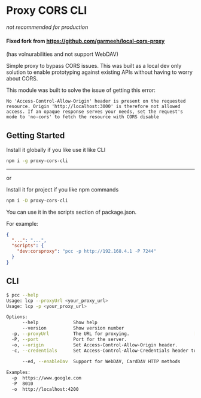 # Proxy CORS CLI

_not recommended for production_

#### Fixed fork from https://github.com/garmeeh/local-cors-proxy

(has volnurabilities and not support WebDAV)

Simple proxy to bypass CORS issues. This was built as a local dev only solution
to enable prototyping against existing APIs without having to worry about CORS.

This module was built to solve the issue of getting this error:

```
No 'Access-Control-Allow-Origin' header is present on the requested resource. Origin 'http://localhost:3000' is therefore not allowed access. If an opaque response serves your needs, set the request's mode to 'no-cors' to fetch the resource with CORS disable
```

## Getting Started

Install it globally if you like use it like CLI

```bash
npm i -g proxy-cors-cli
```

---

or

Install it for project if you like npm commands

```bash
npm i -D proxy-cors-cli
```

You can use it in the scripts section of package.json.

For example:

```json
{
  "...": "...",
  "scripts": {
    "dev:corsproxy": "pcc -p http://192.168.4.1 -P 7244"
  }
}
```

## CLI

```bash
$ pcc --help
Usage: lcp --proxyUrl <your_proxy_url>
Usage: lcp -p <your_proxy_url>

Options:
      --help             Show help                                     [boolean]
      --version          Show version number                           [boolean]
  -p, --proxyUrl         The URL for proxying.                        [required]
  -P, --port             Port for the server.
  -o, --origin           Set Access-Control-Allow-Origin header.
  -c, --credentials      Set Access-Control-Allow-Credentials header to true
                                                                       [boolean]
      --ed, --enableDav  Support for WebDAV, CardDAV HTTP methods      [boolean]

Examples:
  -p  https://www.google.com
  -P  8010
  -o  http://localhost:4200
```

